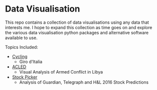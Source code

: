 # Data Visualisation

This repo contains a collection of data visualisations using any data that interests me.
I hope to expand this collection as time goes on and explore the various data visualisation python packages and alternative software available to use.

Topics Included:
 - [Cycling](https://github.com/N-Johnston/Data-Visualisation/blob/master/Cycling)
    - Giro d'Italia
 - [ACLED](https://github.com/N-Johnston/Data-Visualisation/blob/master/ACLED)
    - Visual Analysis of Armed Conflict in Libya
 - [Stock Picker](https://github.com/N-Johnston/Data-Visualisation/blob/master/Stock%20Performance)
    - Analysis of Guardian, Telegraph and H&L 2016 Stock Predictions
